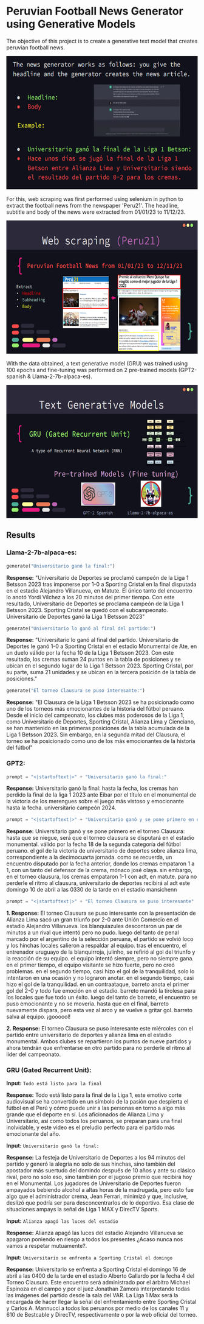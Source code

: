 # Peruvian Football News Generator using Generative Models

The objective of this project is to create a generative text model that creates peruvian football news.

<img src="/objetive.png" height="350">

For this, web scraping was first performed using selenium in python to extract the football news from the newspaper 'Peru21'. The headline, subtitle and body of the news were extracted from 01/01/23 to 11/12/23.

<img src="/web-scraping.png" height="350">

With the data obtained, a text generative model (GRU) was trained using 100 epochs and fine-tuning was performed on 2 pre-trained models (GPT2-spanish & Llama-2-7b-alpaca-es).

<img src="/models.png" height="350">


## Results
### Llama-2-7b-alpaca-es:

```Python
generate("Universitario ganó la final:")
```

**Response:** "Universitario de Deportes se proclamó campeón de la Liga 1 Betsson 2023 tras imponerse por 1-0 a Sporting Cristal en la final disputada en el estadio Alejandro Villanueva, en Matute. El único tanto del encuentro lo anotó Yordi Vílchez a los 20 minutos del primer tiempo. Con este resultado, Universitario de Deportes se proclama campeón de la Liga 1 Betsson 2023. Sporting Cristal se quedó con el subcampeonato. Universitario de Deportes ganó la Liga 1 Betsson 2023"

```Python
generate("Universitario lo ganó al final del partido:")
```

**Response:** "Universitario lo ganó al final del partido. Universitario de Deportes le ganó 1-0 a Sporting Cristal en el estadio Monumental de Ate, en un duelo válido por la fecha 10 de la Liga 1 Betsson 2023. Con este resultado, los cremas suman 24 puntos en la tabla de posiciones y se ubican en el segundo lugar de la Liga 1 Betsson 2023. Sporting Cristal, por su parte, suma 21 unidades y se ubican en la tercera posición de la tabla de posiciones."

```Python
generate("El torneo Clausura se puso interesante:")
```

**Response:** "El Clausura de la Liga 1 Betsson 2023 se ha posicionado como uno de los torneos más emocionantes de la historia del fútbol peruano. Desde el inicio del campeonato, los clubes más poderosos de la Liga 1, como Universitario de Deportes, Sporting Cristal, Alianza Lima y Cienciano, se han mantenido en las primeras posiciones de la tabla acumulada de la Liga 1 Betsson 2023. Sin embargo, en la segunda mitad del Clausura, el torneo se ha posicionado como uno de los más emocionantes de la historia del fútbol"

### GPT2:
```Python
prompt = "<|startoftext|>" + "Universitario ganó la final:"
```

**Response:** Universitario ganó la final: hasta la fecha, los cremas han perdido la final de la liga 1 2023 ante Eibar por el título en el monumental de la victoria de los merengues sobre el juego más vistoso y emocionante hasta la fecha. universitario campeón 2024.

```Python
prompt = "<|startoftext|>" + "Universitario ganó y se pone primero en el torneo Clausura"
```

**Response:** Universitario ganó y se pone primero en el torneo Clausura: hasta que se niegue, será que el torneo clausura se disputará en el estadio monumental. válido por la fecha 18 de la segunda categoría del fútbol peruano. el gol de la victoria de universitario de deportes sobre alianza lima, correspondiente a la decimocuarta jornada. como se recuerda, un encuentro disputado por la fecha anterior, donde los cremas empataron 1 a 1, con un tanto del defensor de la crema, mónaco josé olaya. sin embargo, en el torneo clausura, los cremas empataron 1-1 con adt, en matute. para no perderle el ritmo al clausura, universitario de deportes recibirá al adt este domingo 10 de abril a las 0330 de la tarde en el estadio mansichenn

```Python
prompt = "<|startoftext|>" + "El torneo Clausura se puso interesante"
```

**1. Response:** El torneo Clausura se puso interesante con la presentación de Alianza Lima sacó un gran triunfo por 2-0 ante Unión Comercio en el estadio Alejandro Villanueva. los blanquiazules descontaron un par de minutos a un rival que intentó pero no pudo. luego del tanto de penal marcado por el argentino de la selección peruana, el partido se volvió loco y los hinchas locales salieron a respaldar al equipo. tras el encuentro, el entrenador uruguayo de la blanquirroja, julinho, se refirió al gol del triunfo y la reacción de su equipo. el equipo intentó siempre, pero no siempre gana. en el primer tiempo, el equipo visitante se hizo fuerte, pero no creó problemas. en el segundo tiempo, casi hizo el gol de la tranquilidad, solo lo intentaron en una ocasión y no lograron anotar. en el segundo tiempo, casi hizo el gol de la tranquilidad. en un contraataque, barreto anota el primer gol del 2-0 y todo fue emoción en el estadio. barreto mandó la tirolesa para los locales que fue todo un éxito. luego del tanto de barreto, el encuentro se puso emocionante y no se movería. hasta que en el final, barreto nuevamente dispara, pero esta vez al arco y se vuelve a gritar gol. barreto salva al equipo. ¡goooool!

**2. Response:** El torneo Clausura se puso interesante este miércoles con el partido entre universitario de deportes y alianza lima en el estadio monumental. Ambos clubes se repartieron los puntos de nueve partidos y ahora tendrán que enfrentarse en otro partido para no perderle el ritmo al líder del campeonato.

### GRU (Gated Recurrent Unit):

**Input:** ```Todo está listo para la final```

**Response:** Todo está listo para la final de la Liga 1, este emotivo corte audiovisual se ha convertido en un símbolo de la pasión que despierta el fútbol en el Perú y cómo puede unir a las personas en torno a algo más grande que el deporte en sí. Los aficionados de Alianza Lima y Universitario, así como todos los peruanos, se preparan para una final inolvidable, y este video es el preludio perfecto para el partido más emocionante del año.

**Input:** ```Universitario ganó la final:```

**Response:** La festeja de Universitario de Deportes a los 94 minutos del partido y generó la alegría no solo de sus hinchas, sino también del apostador más suertudo del domindo después de 10 años y ante su clásico rival, pero no solo eso, sino también por el jugoso premio que recibirá hoy en el Monumental. Los jugadores de Universitario de Deportes fueron ampayados bebiendo alcohol a altas horas de la madrugada, pero esto fue algo que el administrador crema, Jean Ferrari, minimizó y que, inclusive, deslizó que podría ser para desconcentrarlos de lo deportivo. Esa clase de situaciones ampays la señal de Liga 1 MAX y DirecTV Sports.


**Input:** ```Alianza apagó las luces del estadio```

**Response:** Alianza apagó las luces del estadio Alejandro Villanueva se apagaron poniendo en riesgo a todos los presentes ¿Acaso nunca nos vamos a respetar mutuamente?.


**Input:** ```Universitario se enfrenta a Sporting Cristal el domingo```

**Response:** Universitario se enfrenta a Sporting Cristal el domingo 16 de abril a las 0400 de la tarde en el estadio Alberto Gallardo por la fecha 4 del Torneo Clausura. Este encuentro será administrado por el árbitro Michael Espinoza en el campo y por el juez Jonathan Zamora interpretando todas las imágenes del partido desde la sala del VAR. La Liga 1 Max será la encargada de hacer llegar la señal del enfrentamiento entre Sporting Cristal y Carlos A. Mannucci a todos los peruanos por medio de los canales 11 y 610 de Bestcable y DirecTV, respectivamente o por la web oficial del torneo.